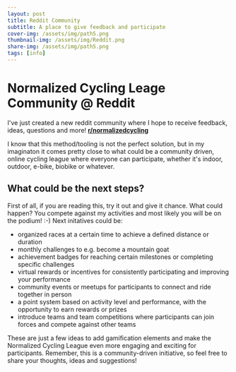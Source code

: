 ```yaml
---
layout: post
title: Reddit Community
subtitle: A place to give feedback and participate
cover-img: /assets/img/path5.png
thumbnail-img: /assets/img/Reddit.png
share-img: /assets/img/path5.png
tags: [info]
---
```

# Normalized Cycling Leage Community @ Reddit
I've just created a new reddit community where I hope to receive feedback, ideas, questions and more! **[r/normalizedcycling](https://www.reddit.com/r/normalizedcycling/)**

I know that this method/tooling is not the perfect solution, but in my imaginaton it comes pretty close to what could be a community driven, online cycling league where everyone can participate, whether it's indoor, outdoor, e-bike, biobike or whatever.

## What could be the next steps?
First of all, if you are reading this, try it out and give it chance. What could happen? You compete against my activities and most likely you will be on the podium! :-)
Next initatives could be:
* organized races at a certain time to achieve a defined distance or duration
* monthly challenges to e.g. become a mountain goat
* achievement badges for reaching certain milestones or completing specific challenges
* virtual rewards or incentives for consistently participating and improving your performance
* community events or meetups for participants to connect and ride together in person
* a point system based on activity level and performance, with the opportunity to earn rewards or prizes
* introduce teams and team competitions where participants can join forces and compete against other teams
  
These are just a few ideas to add gamification elements and make the Normalized Cycling League even more engaging and exciting for participants. 
Remember, this is a community-driven initiative, so feel free to share your thoughts, ideas and suggestions!
